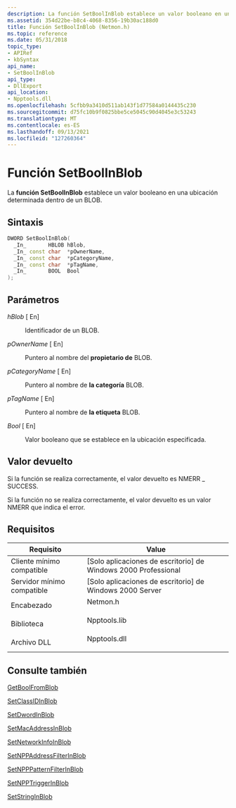 ```yaml
---
description: La función SetBoolInBlob establece un valor booleano en una ubicación determinada dentro de un BLOB.
ms.assetid: 354d22be-b8c4-4068-8356-19b30ac188d0
title: Función SetBoolInBlob (Netmon.h)
ms.topic: reference
ms.date: 05/31/2018
topic_type:
- APIRef
- kbSyntax
api_name:
- SetBoolInBlob
api_type:
- DllExport
api_location:
- Npptools.dll
ms.openlocfilehash: 5cfbb9a3410d511ab143f1d77584a0144435c230
ms.sourcegitcommit: d75fc10b9f0825bbe5ce5045c90d4045e3c53243
ms.translationtype: MT
ms.contentlocale: es-ES
ms.lasthandoff: 09/13/2021
ms.locfileid: "127260364"
---
```

# <a name="setboolinblob-function"></a>Función SetBoolInBlob

La **función SetBoolInBlob** establece un valor booleano en una ubicación determinada dentro de un BLOB.

## <a name="syntax"></a>Sintaxis


```C++
DWORD SetBoolInBlob(
  _In_       HBLOB hBlob,
  _In_ const char  *pOwnerName,
  _In_ const char  *pCategoryName,
  _In_ const char  *pTagName,
  _In_       BOOL  Bool
);
```



## <a name="parameters"></a>Parámetros

<dl> <dt>

*hBlob* \[ En\]
</dt> <dd>

Identificador de un BLOB.

</dd> <dt>

*pOwnerName* \[ En\]
</dt> <dd>

Puntero al nombre del **propietario de** BLOB.

</dd> <dt>

*pCategoryName* \[ En\]
</dt> <dd>

Puntero al nombre de **la categoría** BLOB.

</dd> <dt>

*pTagName* \[ En\]
</dt> <dd>

Puntero al nombre de **la etiqueta** BLOB.

</dd> <dt>

*Bool* \[ En\]
</dt> <dd>

Valor booleano que se establece en la ubicación especificada.

</dd> </dl>

## <a name="return-value"></a>Valor devuelto

Si la función se realiza correctamente, el valor devuelto es NMERR \_ SUCCESS.

Si la función no se realiza correctamente, el valor devuelto es un valor NMERR que indica el error.

## <a name="requirements"></a>Requisitos



| Requisito | Value |
|-------------------------------------|-----------------------------------------------------------------------------------------|
| Cliente mínimo compatible<br/> | \[Solo aplicaciones de escritorio\] de Windows 2000 Professional<br/>                              |
| Servidor mínimo compatible<br/> | \[Solo aplicaciones de escritorio\] de Windows 2000 Server<br/>                                    |
| Encabezado<br/>                   | <dl> <dt>Netmon.h</dt> </dl>     |
| Biblioteca<br/>                  | <dl> <dt>Npptools.lib</dt> </dl> |
| Archivo DLL<br/>                      | <dl> <dt>Npptools.dll</dt> </dl> |



## <a name="see-also"></a>Consulte también

<dl> <dt>

[GetBoolFromBlob](getboolfromblob.md)
</dt> <dt>

[SetClassIDInBlob](setclassidinblob.md)
</dt> <dt>

[SetDwordInBlob](setdwordinblob.md)
</dt> <dt>

[SetMacAddressInBlob](setmacaddressinblob.md)
</dt> <dt>

[SetNetworkInfoInBlob](setnetworkinfoinblob.md)
</dt> <dt>

[SetNPPAddressFilterInBlob](setnppaddressfilterinblob.md)
</dt> <dt>

[SetNPPPatternFilterInBlob](setnpppatternfilterinblob.md)
</dt> <dt>

[SetNPPTriggerInBlob](setnpptriggerinblob.md)
</dt> <dt>

[SetStringInBlob](setstringinblob.md)
</dt> </dl>

 

 




